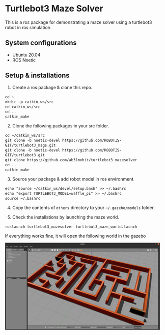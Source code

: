 # Turtlebot3 Maze Solver
This is a ros package for demonstrating a maze solver using a turtlebot3 robot in ros simulation.

## System configurations

- Ubuntu 20.04
- ROS Noetic

## Setup & installations

1. Create a ros package & clone this repo.
```
cd ~
mkdir -p catkin_ws/src
cd catkin_ws/src
cd ..
catkin_make
```
2. Clone the following packages in your src folder.
```
cd ~/catkin_ws/src
git clone -b noetic-devel https://github.com/ROBOTIS-GIT/turtlebot3_msgs.git
git clone -b noetic-devel https://github.com/ROBOTIS-GIT/turtlebot3.git
git clone https://github.com/ab31mohit/turtlebot3_mazesolver
cd ..
catkin_make
```
3. Source your package & add robot model in ros environment.
```
echo "source ~/catkin_ws/devel/setup.bash" >> ~/.bashrc
echo "export TURTLEBOT3_MODEL=waffle_pi" >> ~/.bashrc
source ~/.bashrc
```

4. Copy the contents of `others` directory to your `~/.gazebo/models` folder.

5. Check the installations by launching the maze world.
   
```
roslaunch turtlebot3_mazesolver turtlebot3_maze_world.launch
```
If everything works fine, it will open the following world in the gazebo

<div align="center">
  <img src="images/maze.png" alt="maze-world" />
</div>


